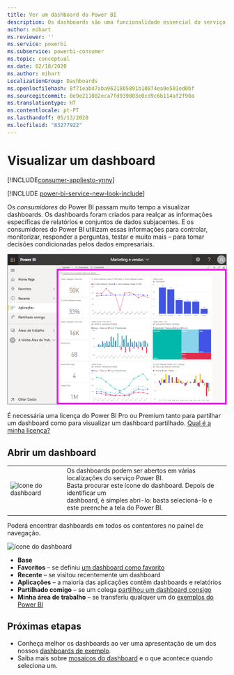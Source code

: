 ```yaml
---
title: Ver um dashboard do Power BI
description: Os dashboards são uma funcionalidade essencial do serviço Power BI. Saiba como abrir e ver um dashboard.
author: mihart
ms.reviewer: ''
ms.service: powerbi
ms.subservice: powerbi-consumer
ms.topic: conceptual
ms.date: 02/18/2020
ms.author: mihart
LocalizationGroup: Dashboards
ms.openlocfilehash: 8f71eab47aba9621805891b10874ea9e501ed0bf
ms.sourcegitcommit: 0e9e211082eca7fd939803e0cd9c6b114af2f90a
ms.translationtype: HT
ms.contentlocale: pt-PT
ms.lasthandoff: 05/13/2020
ms.locfileid: "83277922"
---
```

# <a name="view-a-dashboard"></a>Visualizar um dashboard

[!INCLUDE[consumer-appliesto-ynny](../includes/consumer-appliesto-ynny.md)]

[!INCLUDE [power-bi-service-new-look-include](../includes/power-bi-service-new-look-include.md)]

Os *consumidores* do Power BI passam muito tempo a visualizar dashboards. Os dashboards foram criados para realçar as informações específicas de relatórios e conjuntos de dados subjacentes. E os consumidores do Power BI utilizam essas informações para controlar, monitorizar, responder a perguntas, testar e muito mais – para tomar decisões condicionadas pelos dados empresariais.

![Dashboard](media/end-user-dashboard-open/power-bi-new-dash-new.png)


É necessária uma licença do Power BI Pro ou Premium tanto para partilhar um dashboard como para visualizar um dashboard partilhado. [Qual é a minha licença?](end-user-license.md) 

## <a name="open-a-dashboard"></a>Abrir um dashboard



|              |         |
|------------|--------------------------------|
|![ícone do dashboard](media/end-user-dashboard-open/power-bi-dashboard-icon.png)      |Os dashboards podem ser abertos em várias localizações do serviço Power BI. <br> Basta procurar este ícone do dashboard. Depois de identificar um <br>dashboard, é simples abri-lo: basta selecioná-lo e este preenche a tela do Power BI. |
|                    |          |



Poderá encontrar dashboards em todos os contentores no painel de navegação. 

![ícone do dashboard](media/end-user-dashboard-open/power-bi-open-dashboards.gif)

- **Base** 
- **Favoritos** – se definiu [um dashboard como favorito](end-user-favorite.md)
- **Recente** – se visitou recentemente um dashboard
- **Aplicações** – a maioria das aplicações contêm dashboards e relatórios
- **Partilhado comigo** – se um colega [partilhou um dashboard consigo](end-user-shared-with-me.md)
- **Minha área de trabalho** – se transferiu qualquer um do [exemplos do Power BI](../create-reports/sample-datasets.md)



## <a name="next-steps"></a>Próximas etapas
* Conheça melhor os dashboards ao ver uma apresentação de um dos nossos [dashboards de exemplo](../create-reports/sample-tutorial-connect-to-the-samples.md).    
* Saiba mais sobre [mosaicos do dashboard](end-user-tiles.md) e o que acontece quando seleciona um.
